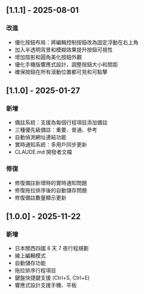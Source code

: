## [1.1.1] - 2025-08-01

### 改進
- 優化按鈕布局：將編輯控制按鈕改為固定浮動在右上角
- 加入半透明背景和模糊效果提升按鈕可視性
- 增加陰影和圓角美化按鈕外觀
- 優化手機版響應式設計，調整按鈕大小和間距
- 確保按鈕在所有滾動位置都可見和可點擊

## [1.1.0] - 2025-01-27

### 新增
- 備註系統：支援為每個行程項目添加備註
- 三種優先級備註：重要、普通、參考
- 自動偵測網址連結功能
- 實時通知系統：多用戶同步更新
- CLAUDE.md 開發者文檔

### 修復
- 修復備註新增時的實時通知問題
- 修復拖拉排序後的自動儲存問題
- 修復備註數量顯示更新

## [1.0.0] - 2025-11-22

### 新增
- 日本關西四國 8 天 7 夜行程規劃
- 線上編輯模式
- 自動儲存功能
- 拖拉排序行程項目
- 鍵盤快捷鍵支援 (Ctrl+S, Ctrl+E)
- 響應式設計支援手機、平板